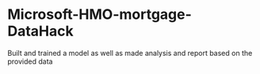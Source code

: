 # Microsoft-HMO-mortgage-DataHack
Built and trained a model as well as made analysis and report based on the provided data
